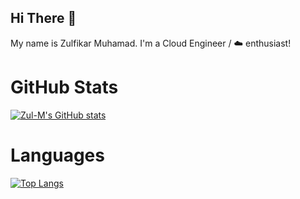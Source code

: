 ## Hi There 👋

My name is Zulfikar Muhamad. I'm a Cloud Engineer / :cloud: enthusiast!

# GitHub Stats

[![Zul-M's GitHub stats](https://github-readme-stats.vercel.app/api?username=zul-m&hide=stars&count_private=true&show_icons=true&theme=github_dark)](https://github.com/anuraghazra/github-readme-stats)

# Languages

[![Top Langs](https://github-readme-stats.vercel.app/api/top-langs/?username=zul-m&langs_count=10&theme=github_dark)](https://github.com/anuraghazra/github-readme-stats)
